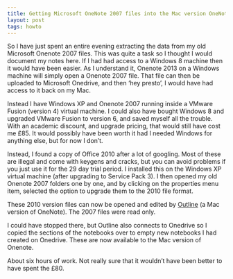 ```yaml
---
title: Getting Microsoft OneNote 2007 files into the Mac version OneNote
layout: post
tags: howto
---
```


So I have just spent an entire evening extracting the data from my old Microsoft Onenote 2007 files. This was quite a task so I thought I would document my notes here. If I had had access to a Windows 8 machine then it would have been easier. As I understand it, Onenote 2013 on a Windows machine will simply open a Onenote 2007 file. That file can then be uploaded to Microsoft Onedrive, and then ‘hey presto’, I would have had access to it back on my Mac.

Instead I have Windows XP and Onenote 2007 running inside a VMware Fusion (version 4) virtual machine. I could also have bought Windows 8 and upgraded VMware Fusion to version 6, and saved myself all the trouble. With an academic discount, and upgrade pricing, that would still have cost me £85. It would possibly have been worth it had I needed Windows for anything else, but for now I don’t.

Instead, I found a copy of Office 2010 after a lot of googling. Most of these are illegal and come with keygens and cracks, but you can avoid problems if you just use it for the 29 day trial period. I installed this on the Windows XP virtual machine (after upgrading to Service Pack 3). I then opened my old Onenote 2007 folders one by one, and by clicking on the properties menu item, selected the option to upgrade them to the 2010 file format.

These 2010 version files can now be opened and edited by [Outline](http://outline.ws/) (a Mac version of OneNote). The 2007 files were read only.

I could have stopped there, but Outline also connects to Onedrive so I copied the sections of the notebooks over to empty new notebooks I had created on Onedrive. These are now available to the Mac version of Onenote.

About six hours of work. Not really sure that it wouldn’t have been better to have spent the £80.